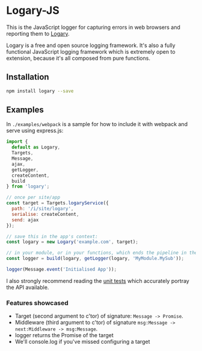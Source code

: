 # Logary-JS

This is the JavaScript logger for capturing errors in web browsers and reporting
them to [Logary](https://logary.github.io).

Logary is a free and open source logging framework. It's also a fully functional
JavaScript logging framework which is extremely open to extension, because it's
all composed from pure functions.

## Installation

``` bash
npm install logary --save
```

## Examples

In `./examples/webpack` is a sample for how to include it with webpack and serve
using express.js:

``` javascript
import {
  default as Logary,
  Targets,
  Message,
  ajax,
  getLogger,
  createContent, 
  build
} from 'logary';

// once per site/app
const target = Targets.logaryService({
  path: '/i/site/logary',
  serialise: createContent,
  send: ajax
});

// save this in the app's context:
const logary = new Logary('example.com', target);

// in your module, or in your functions, which ends the pipeline in the target
const logger = build(logary, getLogger(logary, 'MyModule.MySub'));

logger(Message.event('Initialised App'));
```

I also strongly recommend reading the
[unit tests](https://github.com/logary/logary-js/blob/master/test/unit/logary_test.js)
which accurately portray the API available.

### Features showcased

 - Target (second argument to c'tor) of signature: `Message -> Promise`.
 - Middleware (third argument to c'tor) of signature `msg:Message -> next:Middleware -> msg:Message`.
 - logger returns the Promise of the target
 - We'll console.log if you've missed configuring a target

